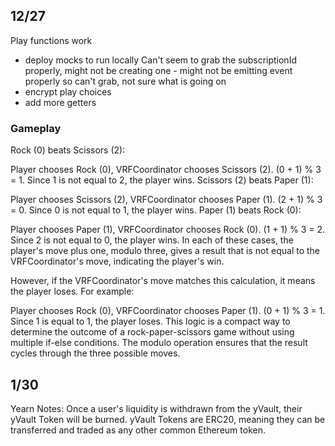 ## 12/27
Play functions work
- deploy mocks to run locally
    Can't seem to grab the subscriptionId properly, might not be creating one - might not be emitting event properly so can't grab, not sure  what is going on
- encrypt play choices
- add more getters


### Gameplay
Rock (0) beats Scissors (2):

Player chooses Rock (0), VRFCoordinator chooses Scissors (2).
(0 + 1) % 3 = 1. Since 1 is not equal to 2, the player wins.
Scissors (2) beats Paper (1):

Player chooses Scissors (2), VRFCoordinator chooses Paper (1).
(2 + 1) % 3 = 0. Since 0 is not equal to 1, the player wins.
Paper (1) beats Rock (0):

Player chooses Paper (1), VRFCoordinator chooses Rock (0).
(1 + 1) % 3 = 2. Since 2 is not equal to 0, the player wins.
In each of these cases, the player's move plus one, modulo three, gives a result that is not equal to the VRFCoordinator's move, indicating the player's win.

However, if the VRFCoordinator's move matches this calculation, it means the player loses. For example:

Player chooses Rock (0), VRFCoordinator chooses Paper (1).
(0 + 1) % 3 = 1. Since 1 is equal to 1, the player loses.
This logic is a compact way to determine the outcome of a rock-paper-scissors game without using multiple if-else conditions. The modulo operation ensures that the result cycles through the three possible moves.

## 1/30
Yearn Notes:
    Once a user's liquidity is withdrawn from the yVault, their yVault Token will be burned. yVault Tokens are ERC20, meaning they can be transferred and traded as any other common Ethereum token.